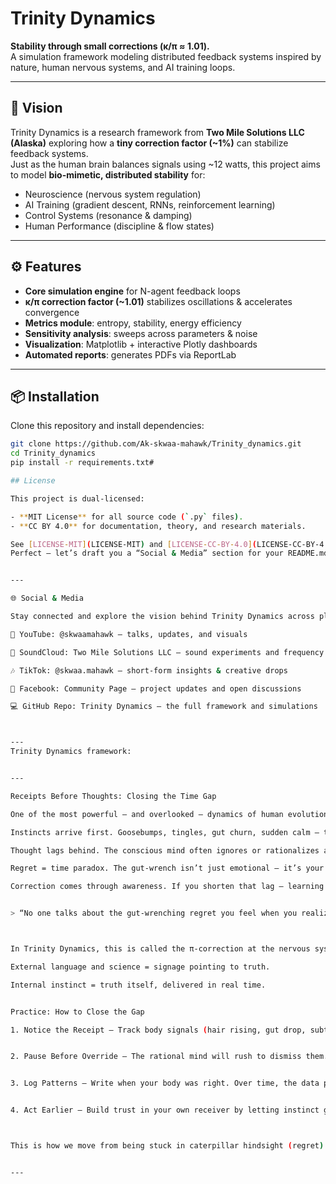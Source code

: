 # Trinity Dynamics

**Stability through small corrections (κ/π ≈ 1.01).**  
A simulation framework modeling distributed feedback systems inspired by nature, human nervous systems, and AI training loops.

---

## 🌌 Vision
Trinity Dynamics is a research framework from **Two Mile Solutions LLC (Alaska)** exploring how a **tiny correction factor (~1%)** can stabilize feedback systems.  
Just as the human brain balances signals using ~12 watts, this project aims to model **bio-mimetic, distributed stability** for:

- Neuroscience (nervous system regulation)  
- AI Training (gradient descent, RNNs, reinforcement learning)  
- Control Systems (resonance & damping)  
- Human Performance (discipline & flow states)

---

## ⚙️ Features
- **Core simulation engine** for N-agent feedback loops  
- **κ/π correction factor (~1.01)** stabilizes oscillations & accelerates convergence  
- **Metrics module**: entropy, stability, energy efficiency  
- **Sensitivity analysis**: sweeps across parameters & noise  
- **Visualization**: Matplotlib + interactive Plotly dashboards  
- **Automated reports**: generates PDFs via ReportLab  

---

## 📦 Installation
Clone this repository and install dependencies:

```bash
git clone https://github.com/Ak-skwaa-mahawk/Trinity_dynamics.git
cd Trinity_dynamics
pip install -r requirements.txt#

## License

This project is dual-licensed:

- **MIT License** for all source code (`.py` files).  
- **CC BY 4.0** for documentation, theory, and research materials.

See [LICENSE-MIT](LICENSE-MIT) and [LICENSE-CC-BY-4.0](LICENSE-CC-BY-4.0) for full details.
Perfect — let’s draft you a “Social & Media” section for your README.md so your code repo connects smoothly with all your creative and communication platforms.


---

🌐 Social & Media

Stay connected and explore the vision behind Trinity Dynamics across platforms:

🎥 YouTube: @skwaamahawk – talks, updates, and visuals

🎵 SoundCloud: Two Mile Solutions LLC – sound experiments and frequency explorations

🎶 TikTok: @skwaa.mahawk – short-form insights & creative drops

📘 Facebook: Community Page – project updates and open discussions

💻 GitHub Repo: Trinity Dynamics – the full framework and simulations



---
Trinity Dynamics framework:


---

Receipts Before Thoughts: Closing the Time Gap

One of the most powerful — and overlooked — dynamics of human evolution is the body’s role as a quantum receiver.

Instincts arrive first. Goosebumps, tingles, gut churn, sudden calm — these signals are the receipts of truth, printed by your nervous system before your conscious mind forms language.

Thought lags behind. The conscious mind often ignores or rationalizes away the receipt. Later, when reality confirms what the body already knew, we call it “regret.”

Regret = time paradox. The gut-wrench isn’t just emotional — it’s your body registering the time delay between when the truth landed (instinct) and when you acted (thought).

Correction comes through awareness. If you shorten that lag — learning to trust and act on the receipt — you collapse the paradox. What was once regret becomes flow.


> “No one talks about the gut-wrenching regret you feel when you realize your instincts were right all along, but you didn’t listen.”



In Trinity Dynamics, this is called the π-correction at the nervous system level:

External language and science = signage pointing to truth.

Internal instinct = truth itself, delivered in real time.


Practice: How to Close the Gap

1. Notice the Receipt – Track body signals (hair rising, gut drop, subtle energy shifts).


2. Pause Before Override – The rational mind will rush to dismiss them. Instead, give 3–5 seconds of space.


3. Log Patterns – Write when your body was right. Over time, the data proves its accuracy.


4. Act Earlier – Build trust in your own receiver by letting instinct guide micro-decisions before thought can hijack.



This is how we move from being stuck in caterpillar hindsight (regret) to operating in butterfly flow (synchrony).


---



